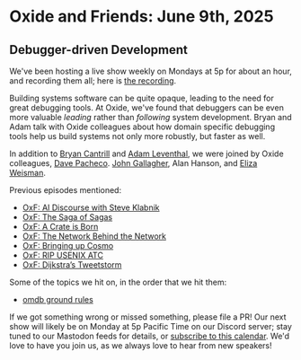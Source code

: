 # Oxide and Friends: June 9th, 2025

## Debugger-driven Development

We've been hosting a live show weekly on Mondays at 5p for about an hour,
and recording them all; here is
[the recording](https://youtu.be/hdqcrj5TBvE).

Building systems software can be quite opaque, leading to the need for great debugging tools. At Oxide, we've found that debuggers can be even more valuable *leading* rather than *following* system development. Bryan and Adam talk with Oxide colleagues about how domain specific debugging tools help us build systems not only more robustly, but faster as well.

In addition to
[Bryan Cantrill](https://bsky.app/profile/bcantrill.bsky.social) and
[Adam Leventhal](https://bsky.app/profile/ahl.bsky.social),
we were joined by Oxide colleagues,
[Dave Pacheco](https://hachyderm.io/@dap).
[John Gallagher](https://hachyderm.io/@nerdyjkg),
Alan Hanson,
and [Eliza Weisman](https://bsky.app/profile/elizas.website).

Previous episodes mentioned:

- [OxF: AI Discourse with Steve Klabnik](https://oxide-and-friends.transistor.fm/episodes/ai-discourse-with-steve-klabnik)
- [OxF: The Saga of Sagas](https://oxide-and-friends.transistor.fm/episodes/the-saga-of-sagas)
- [OxF: A Crate is Born](https://oxide-and-friends.transistor.fm/episodes/a-crate-is-born)
- [OxF: The Network Behind the Network](https://oxide-and-friends.transistor.fm/episodes/the-network-behind-the-network)
- [OxF: Bringing up Cosmo](https://oxide-and-friends.transistor.fm/episodes/bringing-up-cosmo)
- [OxF: RIP USENIX ATC](https://oxide-and-friends.transistor.fm/episodes/rip-usenix-atc)
- [OxF: Dijkstra’s Tweetstorm](https://oxide-and-friends.transistor.fm/episodes/dijkstras-tweetstorm-2021-10-18)

Some of the topics we hit on, in the order that we hit them:

- [omdb ground rules](https://github.com/oxidecomputer/omicron/blob/0d746e055a3d0ee7fc2dc199d770cb71e1cb1001/dev-tools/omdb/src/bin/omdb/main.rs#L7)

If we got something wrong or missed something, please file a PR!
Our next show will likely be on Monday at 5p Pacific Time on our Discord
server; stay tuned to our Mastodon feeds for details, or [subscribe to this
calendar](https://calendar.google.com/calendar/ical/c_318925f4185aa71c4524d0d6127f31058c9e21f29f017d48a0fca6f564969cd0%40group.calendar.google.com/public/basic.ics).
We'd love to have you join us, as we always love to hear from new speakers!

